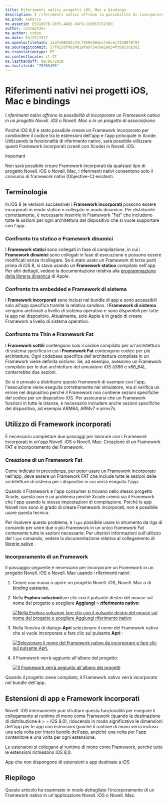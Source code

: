 ```yaml
---
title: Riferimenti nativi progetti iOS, Mac e bindings
description: I riferimenti nativi offrono la possibilità di incorporare un Framework nativo in un progetto Novell. iOS, Novell. Mac o di binding.
ms.prod: xamarin
ms.assetid: E53185FB-CEF5-4AB5-94F9-CC9B57C52300
author: conceptdev
ms.author: crdun
ms.date: 03/29/2017
ms.openlocfilehash: 1ad7a98b92c34cf956e50ebc7a6cec73580f8f04
ms.sourcegitcommit: 57f815bf0024b1afe9754c0e28054fc0a53ce302
ms.translationtype: MT
ms.contentlocale: it-IT
ms.lasthandoff: 09/06/2019
ms.locfileid: "70765495"
---
```

# <a name="native-references-in-ios-mac-and-bindings-projects"></a>Riferimenti nativi nei progetti iOS, Mac e bindings

_I riferimenti nativi offrono la possibilità di incorporare un Framework nativo in un progetto Novell. iOS o Novell. Mac o in un progetto di associazione._

Poiché iOS 8,0 è stato possibile creare un Framework incorporato per condividere il codice tra le estensioni dell'app e l'app principale in Xcode. Utilizzando la funzionalità di riferimento nativo, sarà possibile utilizzare questi Framework incorporati (creati con Xcode) in Novell. iOS.

> [!IMPORTANT]
> Non sarà possibile creare Framework incorporati da qualsiasi tipo di progetto Novell. iOS o Novell. Mac, i riferimenti nativi consentono solo il consumo di framework nativi (Objective-C) esistenti.

<a name="Terminology" />

## <a name="terminology"></a>Terminologia

In iOS 8 (e versioni successive) i **Framework incorporati** possono essere incorporati in modo statico e collegato in modo dinamico. Per distribuirle correttamente, è necessario inserirle in Framework "Fat" che includono tutte le _sezioni_ per ogni architettura del dispositivo che si vuole supportare con l'app.

<a name="Static-vs-Dynamic-Frameworks" />

### <a name="static-vs-dynamic-frameworks"></a>Confronto tra statico e Framework dinamici

I **Framework statici** sono collegati in fase di compilazione, in cui i **Framework dinamici** sono collegati in fase di esecuzione e possono essere modificati senza ricollegare. Se è stato usato un Framework di terze parti prima di iOS 8, si stava usando un **Framework statico** compilato nell'app. Per altri dettagli, vedere la documentazione relativa alla [programmazione della libreria dinamica](https://developer.apple.com/library/mac/documentation/DeveloperTools/Conceptual/DynamicLibraries/100-Articles/OverviewOfDynamicLibraries.html#//apple_ref/doc/uid/TP40001873-SW1) di Apple.

<a name="Embedded-vs-System-Frameworks" />

### <a name="embedded-vs-system-frameworks"></a>Confronto tra embedded e Framework di sistema

I **Framework incorporati** sono inclusi nel bundle di app e sono accessibili solo all'app specifica tramite la relativa sandbox. I **Framework di sistema** vengono archiviati a livello di sistema operativo e sono disponibili per tutte le app nel dispositivo. Attualmente, solo Apple è in grado di creare Framework a livello di sistema operativo.

<a name="Thin-vs-Fat-Frameworks" />

### <a name="thin-vs-fat-frameworks"></a>Confronto tra Thin e Framework Fat

I **Framework sottili** contengono solo il codice compilato per un'architettura di sistema specifica in cui i **Framework Fat** contengono codice per più architetture. Ogni codebase specifica dell'architettura compilata in un Framework viene definita _sezione_. Se, ad esempio, avessimo un Framework compilato per le due architetture del simulatore iOS (i386 e x86_64), conterrebbe due sezioni.

Se si è provato a distribuire questo framework di esempio con l'app, l'esecuzione viene eseguita correttamente nel simulatore, ma si verifica un errore nel dispositivo perché il Framework non contiene sezioni specifiche del codice per un dispositivo iOS. Per assicurarsi che un Framework funzioni in tutte le istanze, è necessario includere anche sezioni specifiche del dispositivo, ad esempio ARM64, ARMv7 e armv7s.

<a name="Working-with-Embedded-Frameworks" />

## <a name="working-with-embedded-frameworks"></a>Utilizzo di Framework incorporati

È necessario completare due passaggi per lavorare con i Framework incorporati in un'app Novell. iOS o Novell. Mac: Creazione di un Framework FAT e incorporamento del Framework.

<a name="Overview" />

### <a name="creating-a-fat-framework"></a>Creazione di un Framework Fat

Come indicato in precedenza, per poter usare un Framework incorporato nell'app, deve essere un Framework FAT che include tutte le sezioni delle architetture di sistema per i dispositivi in cui verrà eseguita l'app.

Quando il Framework e l'app consumer si trovano nello stesso progetto Xcode, questo non è un problema perché Xcode creerà sia il Framework che l'app usando le stesse impostazioni di compilazione. Poiché le app Novell non sono in grado di creare Framework incorporati, non è possibile usare questa tecnica.

Per risolvere questo problema, è `lipo` possibile usare lo strumento da riga di comando per unire due o più Framework in un unico framework Fat contenente tutte le sezioni necessarie. Per ulteriori informazioni sull'utilizzo del `lipo` comando, vedere la documentazione relativa al collegamento di [librerie native](~/ios/platform/native-interop.md) .

<a name="Embedding-a-Framework" />

### <a name="embedding-a-framework"></a>Incorporamento di un Framework

Il passaggio seguente è necessario per incorporare un Framework in un progetto Novell. iOS o Novell. Mac usando i riferimenti nativi:

1. Creare una nuova o aprire un progetto Novell. iOS, Novell. Mac o di binding esistente.
2. Nella **Esplora soluzioni**fare clic con il pulsante destro del mouse sul nome del progetto e scegliere **Aggiungi** > **riferimento nativo**: 

    [![](native-references-images/ref01.png "Nella Esplora soluzioni fare clic con il pulsante destro del mouse sul nome del progetto e scegliere Aggiungi riferimento nativo")](native-references-images/ref01.png#lightbox)
3. Nella finestra di dialogo **Apri** selezionare il nome del Framework nativo che si vuole incorporare e fare clic sul pulsante **Apri** : 

    [![](native-references-images/ref02.png "Selezionare il nome del Framework nativo da incorporare e fare clic sul pulsante Apri.")](native-references-images/ref02.png#lightbox)
4. Il Framework verrà aggiunto all'albero del progetto: 

    [![](native-references-images/ref03.png "Il Framework verrà aggiunto all'albero dei progetti")](native-references-images/ref03.png#lightbox)

Quando il progetto viene compilato, il Framework nativo verrà incorporato nel bundle dell'app.

<a name="App-Extensions-and-Embedded-Frameworks" />

## <a name="app-extensions-and-embedded-frameworks"></a>Estensioni di app e Framework incorporati

Novell. iOS internamente può sfruttare questa funzionalità per eseguire il collegamento al runtime di mono come Framework (quando la destinazione di distribuzione è > = iOS 8,0), riducendo in modo significativo le dimensioni dell'app per le app con estensioni (poiché il runtime di mono verrà incluso una sola volta per intero bundle dell'app, anziché una volta per l'app contenitore e una volta per ogni estensione.

Le estensioni si collegano al runtime di mono come Framework, perché tutte le estensioni richiedono iOS 8,0.

App che non dispongono di estensioni e app destinate a iOS 

<a name="Summary" />

## <a name="summary"></a>Riepilogo

Questo articolo ha esaminato in modo dettagliato l'incorporamento di un Framework nativo in un'applicazione Novell. iOS o Novell. Mac.
